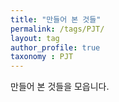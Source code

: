 ```yaml
---
title: "만들어 본 것들"
permalink: /tags/PJT/
layout: tag
author_profile: true
taxonomy : PJT
---
```


만들어 본 것들을 모읍니다.
